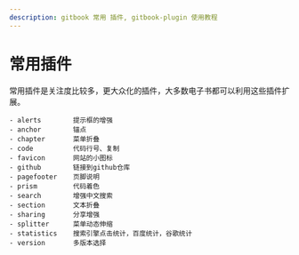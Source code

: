 ```yaml
---
description: gitbook 常用 插件, gitbook-plugin 使用教程
---
```

# 常用插件

常用插件是关注度比较多，更大众化的插件，大多数电子书都可以利用这些插件扩展。

```text
- alerts        提示框的增强
- anchor        锚点
- chapter       菜单折叠
- code          代码行号、复制
- favicon       网站的小图标
- github        链接到github仓库
- pagefooter    页脚说明
- prism         代码着色
- search        增强中文搜索
- section       文本折叠
- sharing       分享增强
- splitter      菜单动态伸缩
- statistics    搜索引擎点击统计，百度统计，谷歌统计
- version       多版本选择
```
